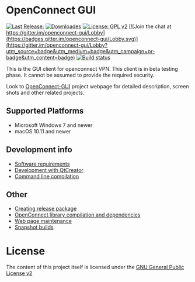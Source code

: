 # OpenConnect GUI

[![Last Release:](https://img.shields.io/github/release/openconnect/openconnect-gui.svg)](https://github.com/openconnect/openconnect-gui/releases)
[![Downloades](https://img.shields.io/github/downloads/openconnect/openconnect-gui/latest/total.svg)](https://github.com/openconnect/openconnect-gui/releases)
[![License: GPL v2](https://img.shields.io/badge/License-GPL%20v2-blue.svg)](https://img.shields.io/badge/License-GPL%20v2-blue.svg)
[![Join the chat at https://gitter.im/openconnect-gui/Lobby](https://badges.gitter.im/openconnect-gui/Lobby.svg)](https://gitter.im/openconnect-gui/Lobby?utm_source=badge&utm_medium=badge&utm_campaign=pr-badge&utm_content=badge) 
[![Build status](https://ci.appveyor.com/api/projects/status/hueumkrrgut9r3d7?svg=true)](https://ci.appveyor.com/project/horar/openconnect-gui)

This is the GUI client for openconnect VPN.
This client is in beta testing phase. It cannot be assumed to provide
the required security.

Look to [OpenConnect-GUI](http://openconnect.github.io/openconnect-gui/) project webpage for detailed description, screen shots and other related projects.

## Supported Platforms
- Microsoft Windows 7 and newer
- macOS 10.11 and newer

## Development info
- [Software requirements](docs/sw_requirements.md)
- [Development with QtCreator](docs/dev_QtCreator.md)
- [Command line compilation](docs/dev_commandLine.md)

## Other
- [Creating release package](docs/release.md)
- [OpenConnect library compilation and dependencies](docs/openconnect.md)
- [Web page maintenance](docs/webpage.md)
- [Snapshot builds](docs/snapshots.md)

# License
The content of this project itself is licensed under the [GNU General Public License v2](LICENSE.txt)
